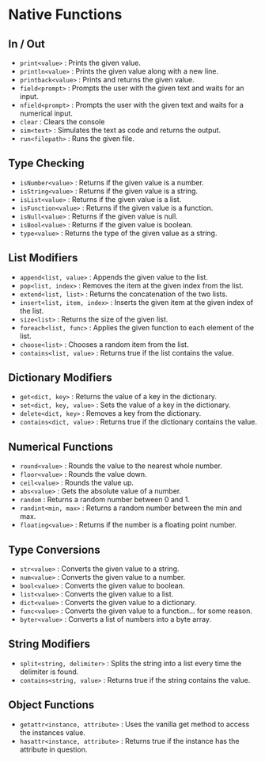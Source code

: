 
# Native Functions

## In / Out
- `print<value>` : Prints the given value.
- `println<value>` : Prints the given value along with a new line.
- `printback<value>` : Prints and returns the given value.
- `field<prompt>` : Prompts the user with the given text and waits for an input.
- `nfield<prompt>` : Prompts the user with the given text and waits for a numerical input.
- `clear` : Clears the console
- `sim<text>` : Simulates the text as code and returns the output.
- `run<filepath>` : Runs the given file.
  
## Type Checking

- `isNumber<value>` : Returns if the given value is a number.
- `isString<value>` : Returns if the given value is a string.
- `isList<value>` : Returns if the given value is a list.
- `isFunction<value>` : Returns if the given value is a function.
- `isNull<value>` : Returns if the given value is null.
- `isBool<value>` : Returns if the given value is boolean.
- `type<value>` : Returns the type of the given value as a string.

## List Modifiers

- `append<list, value>` : Appends the given value to the list.
- `pop<list, index>` : Removes the item at the given index from the list.
- `extend<list, list>` : Returns the concatenation of the two lists.
- `insert<list, item, index>` : Inserts the given item at the given index of the list.
- `size<list>` : Returns the size of the given list.
- `foreach<list, func>` : Applies the given function to each element of the list.
- `choose<list>` : Chooses a random item from the list.
- `contains<list, value>` : Returns true if the list contains the value.

## Dictionary Modifiers

- `get<dict, key>` : Returns the value of a key in the dictionary.
- `set<dict, key, value>` : Sets the value of a key in the dictionary.
- `delete<dict, key>` : Removes a key from the dictionary.
- `contains<dict, value>` : Returns true if the dictionary contains the value.

## Numerical Functions

- `round<value>` : Rounds the value to the nearest whole number.
- `floor<value>` : Rounds the value down.
- `ceil<value>` : Rounds the value up.
- `abs<value>` : Gets the absolute value of a number.
- `random` : Returns a random number between 0 and 1.
- `randint<min, max>` : Returns a random number between the min and max.
- `floating<value>` : Returns if the number is a floating point number.

## Type Conversions

- `str<value>` : Converts the given value to a string.
- `num<value>` : Converts the given value to a number.
- `bool<value>` : Converts the given value to boolean.
- `list<value>` : Converts the given value to a list.
- `dict<value>` : Converts the given value to a dictionary.
- `func<value>` : Converts the given value to a function... for some reason.
- `byter<value>` : Converts a list of numbers into a byte array.

## String Modifiers

- `split<string, delimiter>` : Splits the string into a list every time the delimiter is found.
- `contains<string, value>` : Returns true if the string contains the value.

## Object Functions

- `getattr<instance, attribute>` : Uses the vanilla get method to access the instances value.
- `hasattr<instance, attribute>` : Returns true if the instance has the attribute in question.
